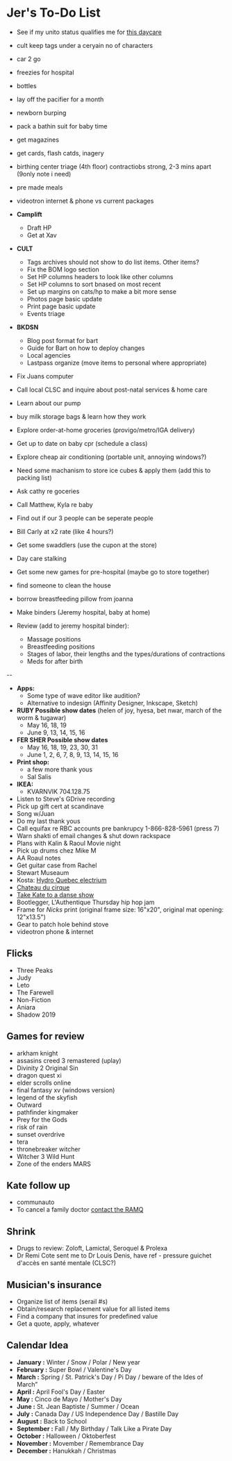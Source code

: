 # Jer's To-Do List

- See if my unito status qualifies me for [this daycare](https://www.facebook.com/pg/cpelavouteenchantee/about/?ref=page_internal)
- cult keep tags under a ceryain no of characters
- car 2 go
- freezies for hospital
- bottles
- lay off the pacifier for a month
- newborn burping
- pack a bathin suit for baby time
- get magazines
- get cards, flash catds, inagery 
- birthing center triage (4th floor)
contractiobs strong, 2-3 mins apart (9only note i need)

- pre made meals
- videotron internet & phone vs current packages 

- **Camplift**
  - Draft HP
  - Get at Xav
- **CULT**
  - Tags archives should not show to do list items. Other items?
  - Fix the BOM logo section
  - Set HP columns headers to look like other columns
  - Set HP columns to sort bnased on most recent
  - Set up margins on cats/hp to make a bit more sense
  - Photos page basic update
  - Print page basic update
  - Events triage
- **BKDSN**
  - Blog post format for bart
  - Guide for Bart on how to deploy changes
  - Local agencies
  - Lastpass organize (move items to personal where appropriate)
- Fix Juans computer
- Call local CLSC and inquire about post-natal services & home care
- Learn about our pump
- buy milk storage bags & learn how they work
- Explore order-at-home groceries (provigo/metro/IGA delivery)
- Get up to date on baby cpr (schedule a class)
- Explore cheap air conditioning (portable unit, annoying windows?)
- Need some machanism to store ice cubes & apply them (add this to packing list)
- Ask cathy re goceries
- Call Matthew, Kyla re baby
- Find out if our 3 people can be seperate people
- Bill Carly at x2 rate (like 4 hours?)
- Get some swaddlers (use the cupon at the store)
- Day care stalking
- Get some new games for pre-hospital (maybe go to store together)
- find someone to clean the house
- borrow breastfeeding pillow from joanna
- Make binders (Jeremy hospital, baby at home)
- Review (add to jeremy hospital binder):
  - Massage positions
  - Breastfeeding positions
  - Stages of labor, their lengths and the types/durations of contractions
  - Meds for after birth

--

- **Apps:**
  - Some type of wave editor like audition?
  - Alternative to indesign (Affinity Designer, Inkscape, Sketch)
- **RUBY Possible show dates** (helen of joy, hyesa, bet nwar, march of the worm & tugawar)
  - May 16, 18, 19
  - June 9, 13, 14, 15, 16
- **FER SHER Possible show dates**
  - May 16, 18, 19, 23, 30, 31
  - June 1, 2, 6, 7, 8, 9, 13, 14, 15, 16
- **Print shop:**
  - a few more thank yous
  - Sal Salis
- **IKEA:**
  - KVARNVIK 704.128.75
- Listen to Steve's GDrive recording
- Pick up gift cert at scandinave
- Song w/Juan
- Do my last thank yous
- Call equifax re RBC accounts pre bankrupcy 1-866-828-5961 (press 7)
- Warn shakti of email changes & shut down rackspace
- Plans with Kalin & Raoul Movie night
- Pick up drums chez Mike M
- AA Roaul notes
- Get guitar case from Rachel
- Stewart Museaum
- Kosta: [Hydro Quebec electrium](http://www.hydroquebec.com/visit/monteregie/electrium.html)
- [Chateau du cirque](https://www.chateau-cirque.com/)
- [Take Kate to a danse show](https://www.quebecdanse.org/)
- Bootlegger, L'Authentique Thursday hip hop jam
- Frame for _Nicks_ print (original frame size: 16"x20", original mat opening: 12"x13.5")
- Gear to patch hole behind stove
- videotron phone & internet

## Flicks

- Three Peaks
- Judy
- Leto
- The Farewell
- Non-Fiction
- Aniara
- Shadow 2019

## Games for review

- arkham knight
- assasins creed 3 remastered (uplay)
- Divinity 2 Original Sin
- dragon quest xi
- elder scrolls online
- final fantasy xv (windows version)
- legend of the skyfish
- Outward
- pathfinder kingmaker
- Prey for the Gods
- risk of rain
- sunset overdrive
- tera
- thronebreaker witcher
- Witcher 3 Wild Hunt
- Zone of the enders MARS

## Kate follow up

- communauto
- To cancel a family doctor [contact the RAMQ](http://www.ramq.gouv.qc.ca/en/contact-us/citizens/Pages/contact-us.aspx)

## Shrink

- Drugs to review: Zoloft, Lamictal, Seroquel & Prolexa
- Dr Remi Cote sent me to Dr Louis Denis, have ref - pressure guichet d'accès en santé mentale (CLSC?)

## Musician's insurance

- Organize list of items (serail #s)
- Obtain/research replacement value for all listed items
- Find a company that insures for predefined value
- Get a quote, apply, whatever

## Calendar Idea

- **January :** Winter / Snow / Polar / New year
- **February :** Super Bowl / Valentine's Day
- **March :** Spring / St. Patrick's Day / Pi Day / beware of the Ides of March”
- **April :** April Fool's Day / Easter
- **May :** Cinco de Mayo / Mother's Day
- **June :** St. Jean Baptiste / Summer / Ocean
- **July :** Canada Day / US Independence Day / Bastille Day
- **August :** Back to School
- **September :** Fall / My Birthday / Talk Like a Pirate Day
- **October :** Halloween / Oktoberfest
- **November :** Movember / Remembrance Day
- **December :** Hanukkah / Christmas
